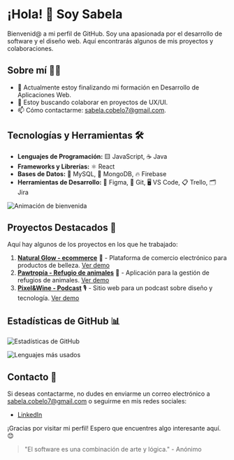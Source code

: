 # ¡Hola! 👋 Soy Sabela

Bienvenid@ a mi perfil de GitHub. 
Soy una apasionada por el desarrollo de software y el diseño web. 
Aquí encontrarás algunos de mis proyectos y colaboraciones.

## Sobre mí 🧑‍💻

- 🔭 Actualmente estoy finalizando mi formación en Desarrollo de Aplicaciones Web.
- 👯 Estoy buscando colaborar en proyectos de UX/UI.
- 📫 Cómo contactarme: [sabela.cobelo7@gmail.com](mailto:sabela.cobelo7@gmail.com).

## Tecnologías y Herramientas 🛠️

- **Lenguajes de Programación:** 🟨 JavaScript, ☕ Java
- **Frameworks y Librerías:** ⚛️ React
- **Bases de Datos:** 🐬 MySQL, 🍃 MongoDB, 🔥 Firebase
- **Herramientas de Desarrollo:** 🎨 Figma, 🐙 Git, 🖥️ VS Code, 📋 Trello, 🗂️ Jira

![Animación de bienvenida](https://media4.giphy.com/media/v1.Y2lkPTc5MGI3NjExaW9zczNtMGtiM3Z6dnVlaXB4cmQxMTl5dXdrcXBtMzRxZnJyNHJtdSZlcD12MV9pbnRlcm5hbF9naWZfYnlfaWQmY3Q9Zw/1k889fiqiZV19HO2sx/giphy.gif)

## Proyectos Destacados 🚀

Aquí hay algunos de los proyectos en los que he trabajado:

1. **[Natural Glow - ecommerce](https://github.com/SabelaCobelo/Natural_Glow.git)** 🛒 - Plataforma de comercio electrónico para productos de belleza. [Ver demo](https://naturalglow-demo.com)
2. **[Pawtropía - Refugio de animales](https://github.com/SabelaCobelo/PawTopia.git)** 🐾 - Aplicación para la gestión de refugios de animales. [Ver demo](https://pawtopia-demo.com)
3. **[Pixel&Wine - Podcast](https://github.com/SabelaCobelo/Podcast.git)** 🎙️ - Sitio web para un podcast sobre diseño y tecnología. [Ver demo](https://pixelwine-demo.com)

## Estadísticas de GitHub 📊

![Estadísticas de GitHub](https://github-readme-stats.vercel.app/api?username=SabelaCobelo&show_icons=true&theme=radical)

![Lenguajes más usados](https://github-readme-stats.vercel.app/api/top-langs/?username=SabelaCobelo&layout=compact&theme=radical)

## Contacto 📧

Si deseas contactarme, no dudes en enviarme un correo electrónico a [sabela.cobelo7@gmail.com](mailto:sabela.cobelo7@gmail.com) o seguirme en mis redes sociales:

- [LinkedIn](https://www.linkedin.com/in/sabelacl/)

¡Gracias por visitar mi perfil! Espero que encuentres algo interesante aquí. 😊

> "El software es una combinación de arte y lógica." - Anónimo
